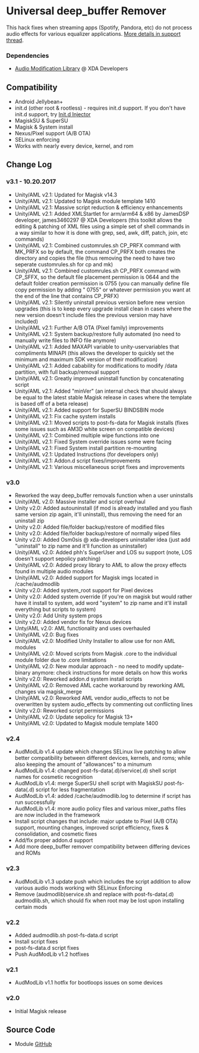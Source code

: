# Universal deep_buffer Remover
This hack fixes when streaming apps (Spotify, Pandora, etc) do not process audio effects for various equalizer applications. [More details in support thread](https://forum.xda-developers.com/apps/magisk/module-universal-deepbuffer-remover-t3577067).

### Dependencies
* [Audio Modification Library](https://forum.xda-developers.com/apps/magisk/module-audio-modification-library-t3579612) @ XDA Developers

## Compatibility
* Android Jellybean+
* init.d (other root & rootless) - requires init.d support. If you don't have init.d support, try [Init.d Injector](https://forum.xda-developers.com/android/software-hacking/mod-universal-init-d-injector-wip-t3692105)
* MagiskSU & SuperSU
* Magisk & System install
* Nexus/Pixel support (A/B OTA)
* SELinux enforcing
* Works with nearly every device, kernel, and rom

## Change Log
### v3.1 - 10.20.2017
* Unity/AML v2.1: Updated for Magisk v14.3
* Unity/AML v2.1: Updated to Magisk module template 1410
* Unity/AML v2.1: Massive script reduction & efficiency enhancements
* Unity/AML v2.1: Added XMLStartlet for arm/arm64 & x86 by JamesDSP developer, james3460297 @ XDA Developers (this toolkit allows the editing & patching of XML files using a simple set of shell commands in a way similar to how it is done with grep, sed, awk, diff, patch, join, etc commands)
* Unity/AML v2.1: Combined customrules.sh CP_PRFX command with MK_PRFX so by default, the command CP_PRFX both creates the directory and copies the file (thus removing the need to have two seperate customrules.sh for cp and mk)
* Unity/AML v2.1: Combined customrules.sh CP_PRFX command with CP_SFFX, so the default file placement permission is 0644 and the default folder creation permission is 0755 (you can manually define file copy permission by adding " 0755" or whatever permission you want at the end of the line that contains CP_PRFX)
* Unity/AML v2.1: Silently uninstall previous version before new version upgrades (this is to keep every upgrade install clean in cases where the new version doesn't include files the previous version may have included)
* Unity/AML v2.1: Further A/B OTA (Pixel family) improvements
* Unity/AML v2.1: System backup/restore fully automated (no need to manually write files to INFO file anymore)
* Unity/AML v2.1: Added MAXAPI variable to unity-uservariables that compliments MINAPI (this allows the developer to quickly set the minimum and maximum SDK version of their modification)
* Unity/AML v2.1: Added cabability for modifications to modify /data partition, with full backup/removal support
* Unity/AML v2.1: Greatly improved uninstall function by concatenating script
* Unity/AML v2.1: Added "minVer" (an internal check that should always be equal to the latest stable Magisk release in cases where the template is based off of a beta release)
* Unity/AML v2.1: Added support for SuperSU BINDSBIN mode
* Unity/AML v2.1: Fix cache system installs
* Unity/AML v2.1: Moved scripts to post-fs-data for Magisk installs (fixes some issues such as AM3D white screen on compatible devices)
* Unity/AML v2.1: Combined multiple wipe functions into one
* Unity/AML v2.1: Fixed System override issues some were facing
* Unity/AML v2.1: Fixed System install partition re-mounting
* Unity/AML v2.1: Updated Instructions (for developers only)
* Unity/AML v2.1: Addon.d script fixes/improvements
* Unity/AML v2.1: Various miscellaneous script fixes and improvements
	
### v3.0
* Reworked the way deep_buffer removals function when a user uninstalls
* Unity/AML v2.0: Massive installer and script overhaul
* Unity v2.0: Added autouninstall (if mod is already installed and you flash same version zip again, it'll uninstall), thus removing the need for an uninstall zip
* Unity v2.0: Added file/folder backup/restore of modified files
* Unity v2.0: Added file/folder backup/restore of normally wiped files
* Unity v2.0: Added Osm0sis @ xda-developers uninstaller idea (just add "uninstall" to zip name and it'll function as uninstaller)
* Unity/AML v2.0: Added phh's SuperUser and LOS su support (note, LOS doesn't support sepolicy patching)
* Unity/AML v2.0: Added proxy library to AML to allow the proxy effects found in multiple audio modules
* Unity/AML v2.0: Added support for Magisk imgs located in /cache/audmodlib
* Unity v2.0: Added system_root support for Pixel devices
* Unity v2.0: Added system override (if you're on magisk but would rather have it install to system, add word "system" to zip name and it'll install everything but scripts to system)
* Unity v2.0: Add Unity system props
* Unity v2.0: Added vendor fix for Nexus devices
* Unty/AML v2.0: AML functionality and uses overhauled
* Unity/AML v2.0: Bug fixes
* Unity/AML v2.0: Modified Unity Installer to allow use for non AML modules
* Unity/AML v2.0: Moved scripts from Magisk .core to the individual module folder due to .core limitations
* Unity/AML v2.0: New modular approach - no need to modify update-binary anymore: check instructions for more details on how this works
* Unity v2.0: Reworked addon.d system install scripts
* Unity/AML v2.0: Removed AML cache workaround by reworking AML changes via magisk_merge
* Unity/AML v2.0: Reworked AML vendor audio_effects to not be overwritten by system audio_effects by commenting out conflicting lines
* Unity v2.0: Reworked script permissions
* Unity/AML v2.0: Update sepolicy for Magisk 13+
* Unity/AML v2.0: Updated to Magisk module template 1400

### v2.4
* AudModLib v1.4 update which changes SELinux live patching to allow better compatibility between different devices, kernels, and roms; while also keeping the amount of "allowances" to a minumum
* AudModLib v1.4: changed post-fs-data(.d)/service(.d) shell script names for cosmetic recognition
* AudModLib v1.4: merge SuperSU shell script with MagiskSU post-fs-data(.d) script for less fragmentation
* AudModLib v1.4: added /cache/audmodlib.log to determine if script has run successfully
* AudModLib v1.4: more audio policy files and various mixer_paths files are now included in the framework
* Install script changes that include: major update to Pixel (A/B OTA) support, mounting changes, improved script efficiency, fixes & consolidation, and cosmetic fixes
* Add/fix proper addon.d support
* Add more deep_buffer remover compatibility between differing devices and ROMs

### v2.3
* AudModLib v1.3 update push which includes the script addition to allow various audio mods working with SELinux Enforcing
* Remove (audmodlib)service.sh and replace with post-fs-data(.d) audmodlib.sh, which should fix when root may be lost upon installing certain mods

### v2.2
* Added audmodlib.sh post-fs-data.d script
* Install script fixes
* post-fs-data.d script fixes
* Push AudModLib v1.2 hotfixes
    
### v2.1
* AudModLib v1.1 hotfix for bootloops issues on some devices
    
### v2.0
* Initial Magisk release

## Source Code
* Module [GitHub](https://github.com/therealahrion/Universal-deep_buffer-Remover)
